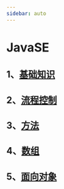 ```yaml
---
sidebar: auto
---
```


# JavaSE

## 1、[基础知识](/java/basics.md)

## 2、[流程控制](/java/process-control.md)

## 3、[方法](/java/methods.md)

## 4、[数组](/java/array.md)

## 5、[面向对象](/java/object-oriented.md)
